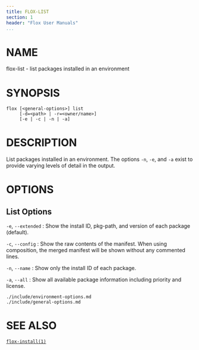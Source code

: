 ```yaml
---
title: FLOX-LIST
section: 1
header: "Flox User Manuals"
...
```



# NAME

flox-list - list packages installed in an environment

# SYNOPSIS

```
flox [<general-options>] list
     [-d=<path> | -r=<owner/name>]
     [-e | -c | -n | -a]
```

# DESCRIPTION

List packages installed in an environment.
The options `-n`, `-e`, and `-a` exist to provide varying levels of detail in
the output.

# OPTIONS

## List Options

`-e`, `--extended`
:   Show the install ID, pkg-path, and version of each package (default).

`-c`, `--config`
:   Show the raw contents of the manifest.
    When using composition, the merged manifest will be shown without any
    commented lines.

`-n`, `--name`
:   Show only the install ID of each package.

`-a`, `--all`
:   Show all available package information including priority and license.

```{.include}
./include/environment-options.md
./include/general-options.md
```

# SEE ALSO
[`flox-install(1)`](./flox-install.md)
